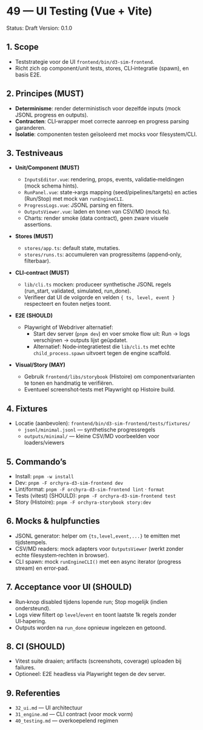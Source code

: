 # 49 — UI Testing (Vue + Vite)

Status: Draft
Version: 0.1.0

## 1. Scope

- Teststrategie voor de UI `frontend/bin/d3-sim-frontend`.
- Richt zich op component/unit tests, stores, CLI‑integratie (spawn), en basis E2E.

## 2. Principes (MUST)

- **Determinisme**: render deterministisch voor dezelfde inputs (mock JSONL progress en outputs).
- **Contracten**: CLI‑wrapper moet correcte aanroep en progress parsing garanderen.
- **Isolatie**: componenten testen geïsoleerd met mocks voor filesystem/CLI.

## 3. Testniveaus

- **Unit/Component (MUST)**
  - `InputsEditor.vue`: rendering, props, events, validatie‑meldingen (mock schema hints).
  - `RunPanel.vue`: state→args mapping (seed/pipelines/targets) en acties (Run/Stop) met mock van `runEngineCLI`.
  - `ProgressLogs.vue`: JSONL parsing en filters.
  - `OutputsViewer.vue`: laden en tonen van CSV/MD (mock fs). 
  - Charts: render smoke (data contract), geen zware visuele assertions.

- **Stores (MUST)**
  - `stores/app.ts`: default state, mutaties.
  - `stores/runs.ts`: accumuleren van progressitems (append‑only, filterbaar).

- **CLI‑contract (MUST)**
  - `lib/cli.ts` mocken: produceer synthetische JSONL regels (run_start, validated, simulated, run_done).
  - Verifieer dat UI de volgorde en velden `{ ts, level, event }` respecteert en fouten netjes toont.

- **E2E (SHOULD)**
  - Playwright of Webdriver alternatief: 
    - Start dev server (`pnpm dev`) en voer smoke flow uit: Run → logs verschijnen → outputs lijst geüpdatet.
    - Alternatief: Node‑integratietest die `lib/cli.ts` met echte `child_process.spawn` uitvoert tegen de engine scaffold.

- **Visual/Story (MAY)**
  - Gebruik `frontend/libs/storybook` (Histoire) om componentvarianten te tonen en handmatig te verifiëren.
  - Eventueel screenshot‑tests met Playwright op Histoire build.

## 4. Fixtures

- Locatie (aanbevolen): `frontend/bin/d3-sim-frontend/tests/fixtures/`
  - `jsonl/minimal.jsonl` — synthetische progressregels
  - `outputs/minimal/` — kleine CSV/MD voorbeelden voor loaders/viewers

## 5. Commando’s

- Install: `pnpm -w install`
- Dev: `pnpm -F orchyra-d3-sim-frontend dev`
- Lint/format: `pnpm -F orchyra-d3-sim-frontend lint` · `format`
- Tests (vitest) (SHOULD): `pnpm -F orchyra-d3-sim-frontend test`
- Story (Histoire): `pnpm -F orchyra-storybook story:dev`

## 6. Mocks & hulpfuncties

- JSONL generator: helper om `{ts,level,event,...}` te emitten met tijdstempels.
- CSV/MD readers: mock adapters voor `OutputsViewer` (werkt zonder echte filesystem‑rechten in browser).
- CLI spawn: mock `runEngineCLI()` met een async iterator (progress stream) en error‑pad.

## 7. Acceptance voor UI (SHOULD)

- Run‑knop disabled tijdens lopende run; Stop mogelijk (indien ondersteund).
- Logs view filtert op `level`/`event` en toont laatste 1k regels zonder UI‑hapering.
- Outputs worden na `run_done` opnieuw ingelezen en getoond.

## 8. CI (SHOULD)

- Vitest suite draaien; artifacts (screenshots, coverage) uploaden bij failures.
- Optioneel: E2E headless via Playwright tegen de dev server.

## 9. Referenties

- `32_ui.md` — UI architectuur
- `31_engine.md` — CLI contract (voor mock vorm)
- `40_testing.md` — overkoepelend regimen
